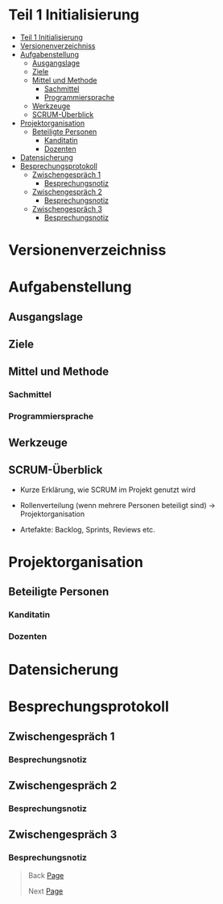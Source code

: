 # Teil 1 Initialisierung

- [Teil 1 Initialisierung](#teil-1-initialisierung)
- [Versionenverzeichniss](#versionenverzeichniss)
- [Aufgabenstellung](#aufgabenstellung)
  - [Ausgangslage](#ausgangslage)
  - [Ziele](#ziele)
  - [Mittel und Methode](#mittel-und-methode)
    - [Sachmittel](#sachmittel)
    - [Programmiersprache](#programmiersprache)
  - [Werkzeuge](#werkzeuge)
  - [SCRUM-Überblick](#scrum-überblick)
- [Projektorganisation](#projektorganisation)
  - [Beteiligte Personen](#beteiligte-personen)
    - [Kanditatin](#kanditatin)
    - [Dozenten](#dozenten)
- [Datensicherung](#datensicherung)
- [Besprechungsprotokoll](#besprechungsprotokoll)
  - [Zwischengespräch 1](#zwischengespräch-1)
    - [Besprechungsnotiz](#besprechungsnotiz)
  - [Zwischengespräch 2](#zwischengespräch-2)
    - [Besprechungsnotiz](#besprechungsnotiz-1)
  - [Zwischengespräch 3](#zwischengespräch-3)
    - [Besprechungsnotiz](#besprechungsnotiz-2)

# Versionenverzeichniss

# Aufgabenstellung
## Ausgangslage
## Ziele
## Mittel und Methode
### Sachmittel
### Programmiersprache
## Werkzeuge
## SCRUM-Überblick

- Kurze Erklärung, wie SCRUM im Projekt genutzt wird

- Rollenverteilung (wenn mehrere Personen beteiligt sind) -> Projektorganisation

- Artefakte: Backlog, Sprints, Reviews etc.

# Projektorganisation
## Beteiligte Personen
### Kanditatin
### Dozenten

# Datensicherung

# Besprechungsprotokoll
## Zwischengespräch 1
### Besprechungsnotiz
## Zwischengespräch 2
### Besprechungsnotiz
## Zwischengespräch 3
### Besprechungsnotiz

> Back [Page]()
>
> Next [Page]()